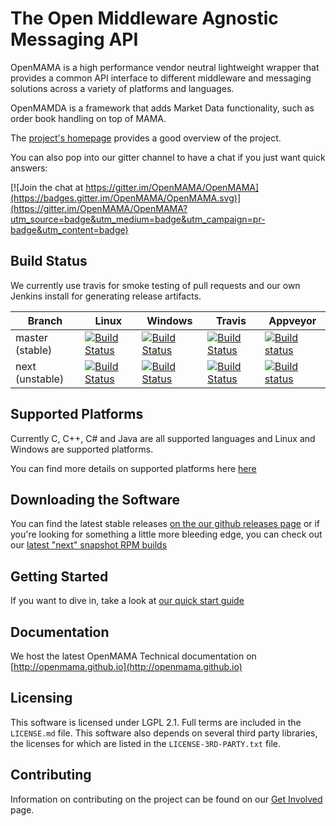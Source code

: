 The Open Middleware Agnostic Messaging API
================================================================================

OpenMAMA is a high performance vendor neutral lightweight wrapper that provides a common API interface
to different middleware and messaging solutions across a variety of platforms and languages.

OpenMAMDA is a framework that adds Market Data functionality, such as order book handling on top of MAMA.

The [project's homepage](http://www.openmama.org) provides a good overview of the project.

You can also pop into our gitter channel to have a chat if you just want quick answers:

[![Join the chat at https://gitter.im/OpenMAMA/OpenMAMA](https://badges.gitter.im/OpenMAMA/OpenMAMA.svg)](https://gitter.im/OpenMAMA/OpenMAMA?utm_source=badge&utm_medium=badge&utm_campaign=pr-badge&utm_content=badge)

Build Status
--------------------------------------------------------------------------------

We currently use travis for smoke testing of pull requests and our own Jenkins install for generating release artifacts.

| Branch          | Linux         | Windows       | Travis        | Appveyor      |
|-----------------|---------------|---------------|---------------|---------------|
| master (stable) |[![Build Status](http://ci.openmama.org:8080/job/OpenMAMA_Stable_Linux/badge/icon)](http://ci.openmama.org:8080/job/OpenMAMA_Stable_Linux/)|[![Build Status](http://ci.openmama.org:8080/job/OpenMAMA_Stable_Windows/badge/icon)](http://ci.openmama.org:8080/job/OpenMAMA_Stable_Windows/)|[![Build Status](https://travis-ci.org/OpenMAMA/OpenMAMA.svg?branch=master)](https://travis-ci.org/OpenMAMA/OpenMAMA)|[![Build status](https://ci.appveyor.com/api/projects/status/44djek23kogivmbk/branch/master?svg=true)](https://ci.appveyor.com/project/fquinner/openmama-gnbjp/branch/master)|
| next (unstable) |[![Build Status](http://ci.openmama.org:8080/job/OpenMAMA_Snapshot_Linux/badge/icon)](http://ci.openmama.org:8080/job/OpenMAMA_Snapshot_Linux/)|[![Build Status](http://ci.openmama.org:8080/job/OpenMAMA_Snapshot_Windows/badge/icon)](http://ci.openmama.org:8080/job/OpenMAMA_Snapshot_Windows/)|[![Build Status](https://travis-ci.org/OpenMAMA/OpenMAMA.svg?branch=next)](https://travis-ci.org/OpenMAMA/OpenMAMA)|[![Build status](https://ci.appveyor.com/api/projects/status/44djek23kogivmbk/branch/next?svg=true)](https://ci.appveyor.com/project/fquinner/openmama-gnbjp/branch/next)|

Supported Platforms
--------------------------------------------------------------------------------
Currently C, C++, C# and Java are all supported languages and Linux and Windows are supported platforms.

You can find more details on supported platforms here [here](https://github.com/OpenMAMA/OpenMAMA/wiki/Platforms)

Downloading the Software
--------------------------------------------------------------------------------
You can find the latest stable releases [on the our github releases page](https://github.com/OpenMAMA/OpenMAMA/releases)
or if you're looking for something a little more bleeding edge, you can check out our
[latest "next" snapshot RPM builds](http://ci.openmama.org:8080/job/OpenMAMA_Snapshot_RPM/lastSuccessfulBuild/artifact/release_scripts/release/)

Getting Started
--------------------------------------------------------------------------------
If you want to dive in, take a look at [our quick start guide](https://github.com/OpenMAMA/OpenMAMA/wiki/Quick-Start-Guide)

Documentation
--------------------------------------------------------------------------------
We host the latest OpenMAMA Technical documentation on [http://openmama.github.io](http://openmama.github.io)

Licensing
--------------------------------------------------------------------------------
This software is licensed under LGPL 2.1. Full terms are included in the `LICENSE.md` file. This software also
depends on several third party libraries, the licenses for which are listed in the `LICENSE-3RD-PARTY.txt` file.

Contributing
--------------------------------------------------------------------------------
Information on contributing on the project can be found on our [Get Involved](http://www.openmama.org/get-involved) page.

